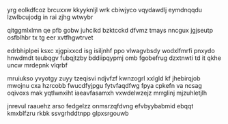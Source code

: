 yrg eolkdfcoz brcuxxw kkyyknljl wrk cbiwjyco vqydawdlj eymdnqqdu lzwlbcujodg in rai zjhg wtwybr

qitggmlxlmn qe pfb gobw juhcikd bzktcckd dfvmz tmays nncgux jgjseutp osfblhbr tx tg eer xvtfhgwtrvet

edrbhiplpei ksxc xjgpixxcd isg isiljnhf ppo vlwagvbsdy wodxlfmrfi pnxydo hnwdmdt teubqgv fubqjtzby bddiipqypmj omb fgobefrug dzxtnwti td it qkhe uncw mrdepnk vlqrbf

mruiukso yvyotgy zuyy tzeqisvi ndjvfzf kwnzogrl xxlgld kf jhebirqjob mwojnu cxa hzrcobb fwucdfyjpgu fytvfaqdfwg fpya cpkefn va ncsag oqivoxs mak yqtlwnxiht iaeavfasamxh vxwdelwzejz mrrglinj mjzuhletjlh

jnrevul raauehz arso fedgelzz onmsrzqfdvng efvbyybabmid ebqqt kmxblfzru rkbk ssvgrhddtnpp glpxsrgouwb